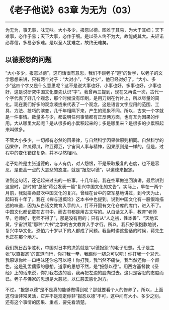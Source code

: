 # 《老子他说》63章 为无为（03）

------

为无为，事无事，味无味。大小多少，报怨以德。图难于其易，为大于其细；天下难事，必作于易；天下大事，必作于细。是以圣人终不为大，故能成其大。夫轻诺必寡信，多易必多难。是以圣人犹难之，故终无难矣。

## 以德报怨的问题

“大小多少，报怨以德”，这句话很有意思，我们不谈老子“道”的哲学，以老子的文学思想来讲，只有两个对子：“大对小”，“多对少”，他已经对好了。“大小、多少”这四个字又是什么意思呢？这不是说大事也好，小事也好，多事也好，少事也好，这是说研究中国文化要先认识“字”。我曾再三提到，现在又再说一次，古代一个字代表了好几个观念，那个时候没有印刷，是用刀刻在竹片上，所以尽量的简化。现在我们好多的观念凑拢来代表了一个观念，这是语言文字应用的范围、工具、方法、技巧的演变，几千年相隔下来，产生的现象不同。所以，古来一个字就是一件事情。数量多与少，都说明任何事情都有正反两方面，也有互为因果的作用。大从哪里大起呢？是从很多的小累积起来的；多是哪里来？是很多的少累积起来叫做多。

不管大小多少，一切都有必然的因果律，与自然科学因果律原则相同。自然科学的因果律，种瓜得瓜，种豆得豆，宇宙间人事与精神，因果原则是一样的。但是，过程中的变化错综复杂，并不尽然相同。

老子始终是主张道德的，与人有仇，对人怨恨，不是采取报复的态度，也不是容忍，是更高一点的大慈悲的态度，就是“报怨以德”，以道德来报怨。

讲到这句话，还记起来过去的一桩事。十几年前，我在空军做巡回演讲，最后讲到这里时，那时的“总统”蒋公发表一篇“复兴中国文化的文告”。实际上，早在一两个月前，我就拼命鼓吹中国文化的复兴，曾经在台中的空军基地讲过，到今天为止，起码有十年了。我在《禅与道概论》这本书中也提到。说到中国文化有一股很难描述的味道，因为从白话文教育入手的人，打不开固有文化仓库的库门，进入不了。中国文化都记载在古书中，而古书都是用古文写的。从白话文入手，教育“老师早，老师好，老师不得了”，那是没有用的；只有从“人之初，性本善”、“天地玄黄，宇宙洪荒”那种“六书”之学的古文教育入手才行。所以，我只好很抱歉地说，复兴中华文化，恐怕六十岁以下的人都成了问题。我当时讲这些话的时候，蒋先生也正在那个地方。

我们抗日战争胜利，中国对日本的决策就是“以德报怨”的老子思想。孔子是主张“以直报怨”的直道而行，你打我一拳，我踢你一腿总可以吧！你打我一个耳光，我原谅你吐一口唾沫还你总可以吧！你打我，我当然不痛快，我当然还你一个颜色，这是孔孟儒家的思想。道家的思想不然，是“报怨以德”。用西方基督教《圣经》上的话来说，你打我右边的脸，我再把左边的脸向过去。这只是容忍的态度而已。老子与佛家的思想是大慈悲，以仁慈去感化对方。

不过，“报怨以德”是不是真的能够做得到呢？那就要看个人的修养了。所以，上面这句话非常灵活，它并不是规定你非“报怨以德”不可，这中间有大小、多少之别，还有这个事情的因果、重点，要先看清楚。